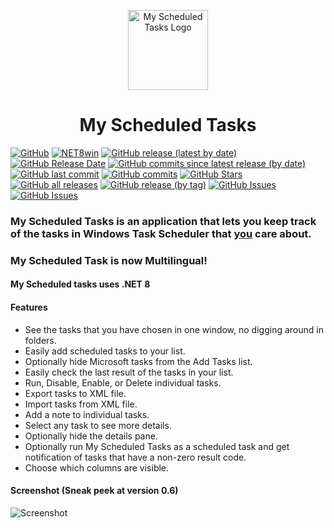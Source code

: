<p align="center">
  <a target="_blank" rel="noopener noreferrer">
    <img width="128" src="https://github.com/Timthreetwelve/MyScheduledTasks/assets/43152358/044e6aeb-d82e-4154-a6a4-a4607fe047bc" alt="My Scheduled Tasks Logo">
  </a>
</p>
<h1 align="center">
  My Scheduled Tasks
</h1>

[![GitHub](https://img.shields.io/github/license/Timthreetwelve/MyScheduledTasks?style=plastic)](https://github.com/Timthreetwelve/MyScheduledTasks/blob/main/LICENSE)
[![NET8win](https://img.shields.io/badge/.NET-8.0--Windows-blueviolet?style=plastic)](https://dotnet.microsoft.com/en-us/download)
[![GitHub release (latest by date)](https://img.shields.io/github/v/release/Timthreetwelve/MyScheduledTasks?style=plastic)](https://github.com/Timthreetwelve/MyScheduledTasks/releases/latest)
[![GitHub Release Date](https://img.shields.io/github/release-date/timthreetwelve/MyScheduledTasks?style=plastic&color=orange)](https://github.com/Timthreetwelve/MyScheduledTasks/releases/latest)
[![GitHub commits since latest release (by date)](https://img.shields.io/github/commits-since/timthreetwelve/MyScheduledTasks/latest?style=plastic)](https://github.com/Timthreetwelve/MyScheduledTasks/commits/main)
[![GitHub last commit](https://img.shields.io/github/last-commit/timthreetwelve/MyScheduledTasks?style=plastic)](https://github.com/Timthreetwelve/MyScheduledTasks/commits/main)
[![GitHub commits](https://img.shields.io/github/commit-activity/m/timthreetwelve/MyScheduledTasks?style=plastic)](https://github.com/Timthreetwelve/MyScheduledTasks/commits/main)
[![GitHub Stars](https://img.shields.io/github/stars/timthreetwelve/MyScheduledTasks?style=plastic&color=goldenrod)](https://docs.github.com/en/get-started/exploring-projects-on-github/saving-repositories-with-stars)
[![GitHub all releases](https://img.shields.io/github/downloads/Timthreetwelve/MyScheduledTasks/total?style=plastic)](https://github.com/Timthreetwelve/MyScheduledTasks/releases)
[![GitHub release (by tag)](https://img.shields.io/github/downloads/timthreetwelve/MyScheduledTasks/latest/total?style=plastic&color=2196F3&label=downloads%20latest%20version)](https://github.com/Timthreetwelve/MyScheduledTasks/releases/latest)
[![GitHub Issues](https://img.shields.io/github/issues/timthreetwelve/MyScheduledTasks?style=plastic&color=orangered)](https://github.com/Timthreetwelve/MyScheduledTasks/issues)
[![GitHub Issues](https://img.shields.io/github/issues-closed/timthreetwelve/MyScheduledTasks?style=plastic&color=slateblue)](https://github.com/Timthreetwelve/MyScheduledTasks/issues)

### My Scheduled Tasks is an application that lets you keep track of the tasks in Windows Task Scheduler that <ins>you</ins> care about.

### My Scheduled Task is now Multilingual!

#### My Scheduled tasks uses .NET 8

#### Features

* See the tasks that you have chosen in one window, no digging around in folders.
* Easily add scheduled tasks to your list.
* Optionally hide Microsoft tasks from the Add Tasks list.
* Easily check the last result of the tasks in your list.
* Run, Disable, Enable, or Delete individual tasks.
* Export tasks to XML file.
* Import tasks from XML file.
* Add a note to individual tasks.
* Select any task to see more details.
* Optionally hide the details pane.
* Optionally run My Scheduled Tasks as a scheduled task and get notification of tasks that have a non-zero result code.
* Choose which columns are visible.

#### Screenshot (Sneak peek at version 0.6)
![Screenshot](https://github.com/Timthreetwelve/MyScheduledTasks/blob/main/Images/MyScheduledTasks_v6.png)
